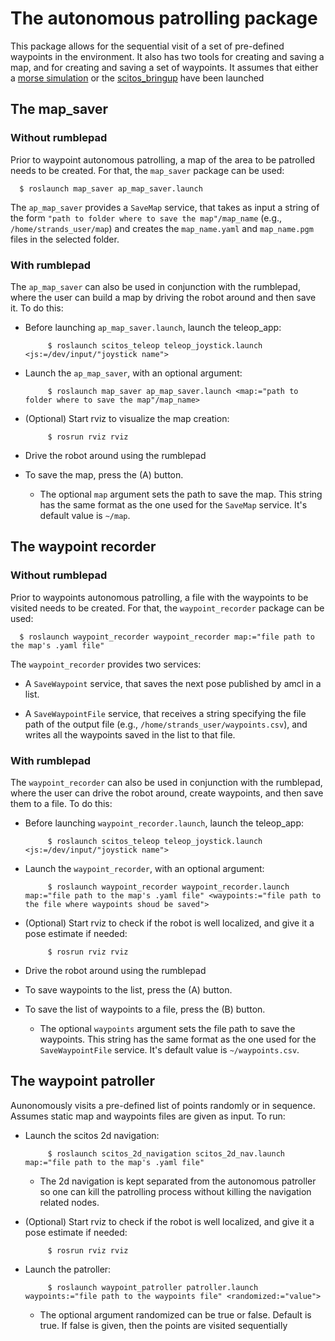 # The autonomous patrolling package

This package allows for the sequential visit of a set of pre-defined waypoints in the environment. It also has two tools for creating and saving a map, and for creating and saving a set of waypoints.
It assumes that either a [morse simulation](https://github.com/strands-project/strands_morse) or the [scitos_bringup](https://github.com/strands-project/scitos_robot) have been launched


## The map_saver

### Without rumblepad

Prior to waypoint autonomous patrolling, a map of the area to be patrolled needs to be created. For that, the `map_saver` package can be used:
  
      $ roslaunch map_saver ap_map_saver.launch 
        
        
The `ap_map_saver` provides a `SaveMap` service, that takes as input a string of the form `"path to folder where to save the map"/map_name` (e.g., `/home/strands_user/map`) and creates the  `map_name.yaml` and `map_name.pgm` files in the selected folder.


### With rumblepad
  
The `ap_map_saver` can also be used in conjunction with the rumblepad, where the user can build a map by driving the robot around and then save it. To do this:
     
* Before launching `ap_map_saver.launch`, launch the teleop_app:
        
           $ roslaunch scitos_teleop teleop_joystick.launch <js:=/dev/input/"joystick name">
                
* Launch the `ap_map_saver`, with an optional argument:
        
           $ roslaunch map_saver ap_map_saver.launch <map:="path to folder where to save the map"/map_name>
                
* (Optional) Start rviz to visualize the map creation: 
     
           $ rosrun rviz rviz
                
* Drive the robot around using the rumblepad
     
* To save the map,  press the (A) button.
       
    * The optional `map` argument sets the path to save the map. This string has the same format as the one used for the `SaveMap` service. It's default value is `~/map`.


    
## The waypoint recorder
  

### Without rumblepad

Prior to waypoints autonomous patrolling, a file with the waypoints to be visited needs to be created. For that, the `waypoint_recorder` package can be used:
  
      $ roslaunch waypoint_recorder waypoint_recorder map:="file path to the map's .yaml file"
        
        
The `waypoint_recorder` provides two services:
  
* A `SaveWaypoint` service, that saves the next pose published by amcl in a list.

* A `SaveWaypointFile` service, that receives a string specifying the file path of the output file (e.g., `/home/strands_user/waypoints.csv`), and writes all the waypoints saved in the list to that file.





### With rumblepad
  
The `waypoint_recorder` can also be used in conjunction with the rumblepad, where the user can  drive the robot around, create waypoints, and then save them to a file. To do this:
     
* Before launching `waypoint_recorder.launch`, launch the teleop_app:
        
           $ roslaunch scitos_teleop teleop_joystick.launch <js:=/dev/input/"joystick name">
                
* Launch the `waypoint_recorder`, with an optional argument:
        
           $ roslaunch waypoint_recorder waypoint_recorder.launch map:="file path to the map's .yaml file" <waypoints:="file path to the file where waypoints shoud be saved">
                
* (Optional) Start rviz to check if the robot is well localized, and give it a pose estimate if needed: 
     
           $ rosrun rviz rviz
                
* Drive the robot around using the rumblepad
     
* To save waypoints to the list,  press the (A) button.

* To save the list of waypoints to a file,  press the (B) button.
       
    * The optional `waypoints` argument sets the file path to save the waypoints. This string has the same format as the one used for the `SaveWaypointFile` service. It's default value is `~/waypoints.csv`.



## The waypoint patroller

Aunonomously  visits a pre-defined list of points randomly or in sequence. Assumes static map and waypoints files are given as input. To run:

* Launch the scitos 2d navigation:

           $ roslaunch scitos_2d_navigation scitos_2d_nav.launch map:="file path to the map's .yaml file"
           
  * The 2d navigation is kept separated from the autonomous patroller so one can kill the patrolling process without killing the navigation related nodes.

           
* (Optional) Start rviz to check if the robot is well localized, and give it a pose estimate if needed: 
     
           $ rosrun rviz rviz
           
  
* Launch the patroller:
  
           $ roslaunch waypoint_patroller patroller.launch waypoints:="file path to the waypoints file" <randomized:="value">
           
   * The optional argument randomized can be true or false. Default is true. If false is given, then the points are visited sequentially





